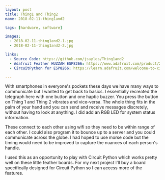 ```yaml
---
layout: post
title: Thing1 and Thing2
name: 2018-02-11-thing1and2

tags: [hardware, software]

images:
  - 2018-02-11-thing1and2-1.jpg
  - 2018-02-11-thing1and2-2.jpg

links:
  - Source Code: https://github.com/jsayles/Thing1and2
  - Adafruit Feather HUZZAH ESP8266: https://www.adafruit.com/product/2821
  - CircuitPython for ESP8266: https://learn.adafruit.com/welcome-to-circuitpython/circuitpython-for-esp8266

---
```

With smartphones in everyone's pockets these days we have many ways to communicate
but I wanted to get back to basics.  I essentially recreated the telegraph
here with one button and one haptic buzzer.  You press the button on Thing 1 and
Thing 2 vibrates and vice-versa.  The whole thing fits in the palm of your hand
and you can send and receive messages discretely, without having to look at
anything.  I did add an RGB LED for system status information.

These connect to each other using wifi so they need to be within range of each
other.  I could also program it to bounce up to a server and you could
communicate across the globe.  I had hoped to use morse code but the timing
would need to be improved to capture the nuances of each person's handle.

I used this as an opportunity to play with Circuit Python which works pretty
well on these little feather boards.  For my next project I'll buy a board
specifically designed for Circuit Python so I can access more of the features.  
